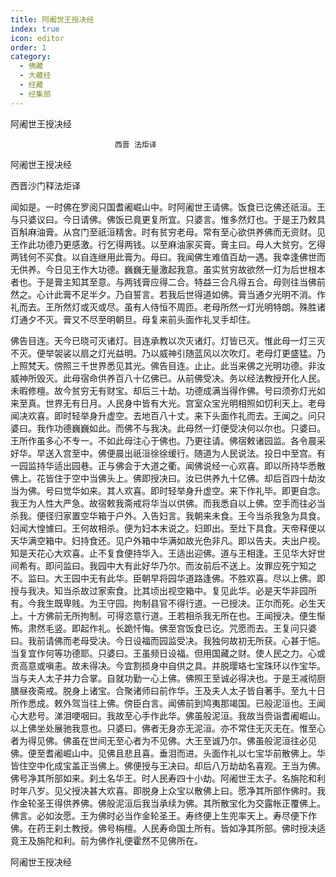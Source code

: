 ```yaml
---
title: 阿阇世王授决经
index: true
icon: editor
order: 1
category:
  - 佛藏
  - 大藏经
  - 经藏
  - 经集部
---
```


  阿阇世王授决经  

                        　　西晋 法炬译  

阿阇世王授决经  

西晋沙门释法炬译  

闻如是。一时佛在罗阅只国耆阇崛山中。时阿阇世王请佛。饭食已讫佛还祇洹。王与只婆议曰。今日请佛。佛饭已竟更复所宜。只婆言。惟多然灯也。于是王乃敕具百斛麻油膏。从宫门至祇洹精舍。时有贫穷老母。常有至心欲供养佛而无资财。见王作此功德乃更感激。行乞得两钱。以至麻油家买膏。膏主曰。母人大贫穷。乞得两钱何不买食。以自连继用此膏为。母曰。我闻佛生难值百劫一遇。我幸逢佛世而无供养。今日见王作大功德。巍巍无量激起我意。虽实贫穷故欲然一灯为后世根本者也。于是膏主知其至意。与两钱膏应得二合。特益三合凡得五合。母则往当佛前然之。心计此膏不足半夕。乃自誓言。若我后世得道如佛。膏当通夕光明不消。作礼而去。王所然灯或灭或尽。虽有人侍恒不周匝。老母所然一灯光明特朗。殊胜诸灯通夕不灭。膏又不尽至明朝旦。母复来前头面作礼叉手却住。  

佛告目连。天今已晓可灭诸灯。目连承教以次灭诸灯。灯皆已灭。惟此母一灯三灭不灭。便举袈裟以扇之灯光益明。乃以威神引随蓝风以次吹灯。老母灯更盛猛。乃上照梵天。傍照三千世界悉见其光。佛告目连。止止。此当来佛之光明功德。非汝威神所毁灭。此母宿命供养百八十亿佛已。从前佛受决。务以经法教授开化人民。未暇修檀。故今贫穷无有财宝。却后三十劫。功德成满当得作佛。号曰须弥灯光如来至真。世界无有日月。人民身中皆有大光。宫室众宝光明相照如忉利天上。老母闻决欢喜。即时轻举身升虚空。去地百八十丈。来下头面作礼而去。王闻之。问只婆曰。我作功德巍巍如此。而佛不与我决。此母然一灯便受决何以尔也。只婆曰。王所作虽多心不专一。不如此母注心于佛也。乃更往请。佛宿敕诸园监。各令晨采好华。早送入宫至中。佛便晨出祇洹徐徐缓行。随道为人民说法。投日中至宫。有一园监持华适出园巷。正与佛会于大道之衢。闻佛说经一心欢喜。即以所持华悉散佛上。花皆住于空中当佛头上。佛即授决曰。汝已供养九十亿佛。却后百四十劫汝当为佛。号曰觉华如来。其人欢喜。即时轻举身升虚空。来下作礼毕。即更自念。我王为人性大严急。故宿敕我斋戒将华当以供佛。而我悉自以上佛。空手而往必当杀我。便径归家置空华箱于户外。入告妇言。我朝来未食。王今当杀我急为具食。妇闻大惶懅曰。王何故相杀。便为妇本末说之。妇即出。至灶下具食。天帝释便以天华满空箱中。妇持食还。见户外箱中华满如故光色非凡。即以告夫。夫出户视。知是天花心大欢喜。止不复食便持华入。王适出迎佛。道与王相逢。王见华大好世间希有。即问监曰。我园中大有此好华乃尔。而汝前后不送上。汝罪应死宁知之不。监曰。大王园中无有此华。臣朝早将园华道路逢佛。不胜欢喜。尽以上佛。即授与我决。知当杀故过家索食。比其顷出视空箱中。复见此华。必是天华非园所有。今我生既卑贱。为王守园。拘制县官不得行道。一已授决。正尔而死。必生天上。十方佛前无所拘制。可得恣意行道。王若相杀我无所在也。王闻授决。便生惭怖。肃然毛竖。即起作礼。长跪忏悔。佛至宫饭食已讫。咒愿而去。王复问只婆曰。我前请佛而老母受决。今日设福而园监受决。我独何故初无所获。心甚于悒。当复宜作何等功德耶。只婆曰。王虽频日设福。但用国藏之财。使人民之力。心或贡高意或嗔恚。故未得决。今宜割损身中自供之具。并脱璎珞七宝珠环以作宝华。当与夫人太子并力合掌。自就功勤一心上佛。佛照王至诚必得决也。于是王减彻厨膳昼夜斋戒。脱身上诸宝。合聚诸师曰前作华。王及夫人太子皆自著手。至九十日所作悉成。敕外驾当往上佛。傍臣白言。闻佛前到鸠夷那竭国。已般泥洹也。王闻心大悲号。涕泪哽咽曰。我故至心手作此华。佛虽般泥洹。我故当赍诣耆阇崛山。以上佛坐处展驰我意也。只婆曰。佛者无身亦无泥洹。亦不常住无灭无在。惟至心者为得见佛。佛虽在世间无至心者为不见佛。大王至诚乃尔。佛虽般泥洹往必见佛。便至耆阇崛山中。见佛且悲且喜。垂泪而进。头面作礼以七宝华前散佛上。华皆住空中化成宝盖正当佛上。佛便授与王决曰。却后八万劫劫名喜观。王当为佛。佛号净其所部如来。刹土名华王。时人民寿四十小劫。阿阇世王太子。名旃陀和利时年八岁。见父授决甚大欢喜。即脱身上众宝以散佛上曰。愿净其所部作佛时。我作金轮圣王得供养佛。佛般泥洹后我当承续为佛。其所散宝化为交露帐正覆佛上。佛言。必如汝愿。王为佛时必当作金轮圣王。寿终便上生兜率天上。寿尽便下作佛。在药王刹土教授。佛号栴檀。人民寿命国土所有。皆如净其所部。佛时授决适竟王及旃陀和利。前为佛作礼便霍然不见佛所在。  

阿阇世王授决经  

